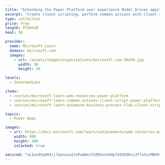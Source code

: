 ```yaml
---
title: "Extending the Power Platform user experience Model Driven apps"
excerpt: "Create client scripting, perform common actions with client script, and automate business process flow with client script is covered in this learning path. Learn about what client script can do, rules, and maintaining scripts. Discover when to use client script as well as when not to use client script."
type: collection
price: Free
length: PT3H41M
heat: 56

provider:
  name: Microsoft Learn
  domain: microsoft.com
  images:
    - url: /assets/images/organizations/microsoft.com-50x50.jpg
      width: 50
      height: 50

levels:
  - Intermediate

items:
  - courses/microsoft-learn-web-resources-power-platform
  - courses/microsoft-learn-common-actions-client-script-power-platform
  - courses/microsoft-learn-automate-business-process-flow-client-script-power-platform

topics:
  - Power Apps

images:
  - url: https://docs.microsoft.com/learn/achievements/web-resources-power-platform-social.png
    width: 800
    height: 400
    isCached: true

secured: "uLIwn0SqVH3/jlkpnuiw1JxPw4Wxst5ZKKoCeHUp74IR50KsL3Tfa3vcMNFKvLSzpsnHxr0LTJCK6fACY+FhoNObE73rR9mebetQHL+2oLeUE3P/BjpFMuiVa8kTOViulOW4W5pZ+BfAth8bG86rjuA1adCqDZcRhuIfSEtl/Pd6k//aPjxBCUJ437wmsgQQaqpGMY6P6LOBL1//Yg5T+L4YrUkDh9qvLswSZyXTzDvJeIdCsO3Nck9hZg35Br3DxEqTgb+l4fTCxWsCcxhAZZ7euUuRwGBaeCPCWEXPbdrylfh2gVdq1fn9WgH+dNtTZi2qsMs4ZVv5pMiAxMepg1O80ngvoGAlQTjAtqIwV9M=;YhKrL05lvfXu2GFZpdk/5g=="
---
```


